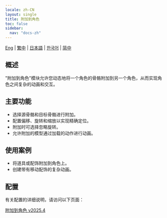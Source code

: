 ```yaml
---
locale: zh-CN
layout: single
title: 附加到角色
toc: false
sidebar:
  nav: "docs-zh"
---
```

[Eng](/dancexr/features/attach_to_actor) | [繁中](/tw/dancexr/features/attach_to_actor) | [日本語](/jp/dancexr/features/attach_to_actor) | [한국어](/kr/dancexr/features/attach_to_actor) | [简中](/zh/dancexr/features/attach_to_actor)

## 概述
"附加到角色"模块允许您动态地将一个角色的骨骼附加到另一个角色，从而实现角色之间复杂的动画和交互。

## 主要功能
- 选择源骨骼和目标骨骼进行附加。
- 配置偏移、旋转和缩放以实现精确定位。
- 附加时可选择忽略旋转。
- 允许附加的模型通过加载的动作进行动画。

## 使用案例
- 将道具或配饰附加到角色上。
- 创建带有移动配饰的复杂动画。

## 配置

有关配置的详细说明，请访问以下页面：

[附加到角色 v2025.4](/dancexr/menu/2025.4/actor/attach_to_actor)